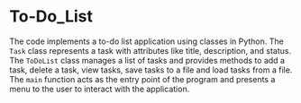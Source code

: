 # To-Do_List

The code implements a to-do list application using classes in Python. The `Task` class represents a task with attributes like title, description, and status. The `ToDoList` class manages a list of tasks and provides methods to add a task, delete a task, view tasks, save tasks to a file and load tasks from a file. The `main` function acts as the entry point of the program and presents a menu to the user to interact with the application.
